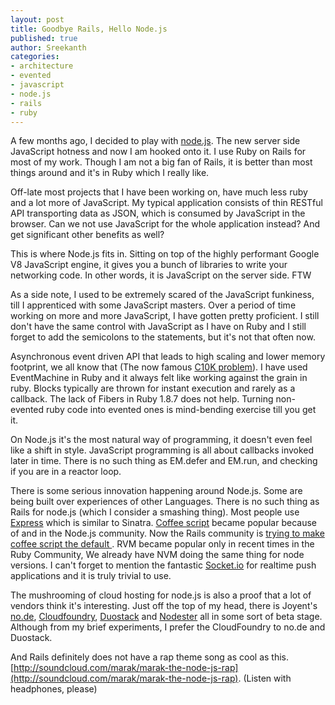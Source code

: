 ```yaml
--- 
layout: post
title: Goodbye Rails, Hello Node.js
published: true
author: Sreekanth
categories: 
- architecture
- evented
- javascript
- node.js
- rails
- ruby
---
```


A few months ago, I decided to play with
[node.js](http://nodejs.org/). The new server side JavaScript hotness
and now I am hooked onto it. I use Ruby on Rails for most of my
work. Though I am not a big fan of Rails, it is better than most
things around and it's in Ruby which I really like.

Off-late most projects that I have been working on, have much less
ruby and a lot more of JavaScript. My typical application consists of
thin RESTful API transporting data as JSON, which is consumed by
JavaScript in the browser. Can we not use JavaScript for the whole
application instead? And get significant other benefits as well?

This is where Node.js fits in. Sitting on top of the highly performant
Google V8 JavaScript engine, it gives you a bunch of libraries to
write your networking code. In other words, it is JavaScript on the
server side. FTW

As a side note, I used to be extremely scared of the JavaScript
funkiness, till I apprenticed with some JavaScript masters. Over a
period of time working on more and more JavaScript, I have gotten
pretty proficient. I still don't have the same control with JavaScript
as I have on Ruby and I still forget to add the semicolons to the
statements, but it's not that often now.

Asynchronous event driven API that leads to high scaling and lower
memory footprint, we all know that (The now famous [C10K
problem](http://www.kegel.com/c10k.html)). I have used EventMachine in
Ruby and it always felt like working against the grain in ruby. Blocks
typically are thrown for instant execution and rarely as a
callback. The lack of Fibers in Ruby 1.8.7 does not help. Turning
non-evented ruby code into evented ones is mind-bending exercise till
you get it.

On Node.js it's the most natural way of programming, it doesn't even
feel like a shift in style. JavaScript programming is all about
callbacks invoked later in time. There is no such thing as EM.defer
and EM.run, and checking if you are in a reactor loop.

There is some serious innovation happening around Node.js. Some are
being built over experiences of other Languages. There is no such
thing as Rails for node.js (which I consider a smashing thing). Most
people use [Express](https://github.com/visionmedia/express) which is
similar to Sinatra. [Coffee
script](http://jashkenas.github.com/coffee-script/) became popular
because of and in the Node.js community. Now the Rails community is
[trying to make coffee script the default
](https://github.com/rails/rails/compare/9333ca7...23aa7da). RVM
became popular only in recent times in the Ruby Community, We already
have NVM doing the same thing for node versions. I can't forget to
mention the fantastic [Socket.io](http://socket.io/) for realtime push
applications and it is truly trivial to use.

The mushrooming of cloud hosting for node.js is also a proof that a
lot of vendors think it's interesting. Just off the top of my head,
there is Joyent's [no.de](https://no.de/),
[Cloudfoundry](http://www.cloudfoundry.com/),
[Duostack](https://www.duostack.com/) and
[Nodester](http://nodester.com/) all in some sort of beta
stage. Although from my brief experiments, I prefer the CloudFoundry
to no.de and Duostack.

And Rails definitely does not have a rap theme song as cool as
this. [http://soundcloud.com/marak/marak-the-node-js-rap](http://soundcloud.com/marak/marak-the-node-js-rap). (Listen
with headphones, please)

